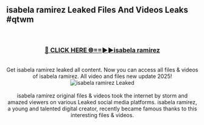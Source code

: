 ## isabela ramirez Leaked Files And Videos Leaks #qtwm
<br>
<div align="center">
<h3><a href="https://watchclip.my.id/isabela ramirez" rel="nofollow">🔴 CLICK HERE 🌐==►►isabela ramirez</a></h3>
<br>
Get isabela ramirez leaked all content. Now you can access all files & videos of isabela ramirez. All video and files new update 2025!
<br>
<a href="https://watchclip.my.id/isabela ramirez" rel="nofollow" data-target="animated-image.originalLink"><img src="https://i.ibb.co.com/WyWwxjT/player-gif2.gif" alt="isabela ramirez Leaked" style="max-width: 100%; display: inline-block;" data-target="animated-image.originalImage"></a>
<br><br>
isabela ramirez original files & videos took the internet by storm and amazed viewers on various Leaked social media platforms. isabela ramirez, a young and talented digital creator, recently became famous thanks to this interesting files & videos.
</div>
<br>